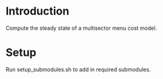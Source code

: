 # Introduction
Compute the steady state of a multisector menu cost model.

# Setup
Run setup_submodules.sh to add in required submodules.
